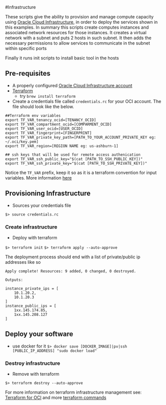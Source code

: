 #Infrastructure

These scripts give the ability to provision and manage compute capacity using [Oracle Cloud Infrastructure](https://docs.cloud.oracle.com/iaas/Content/services.htm), in
order to deploy the services shown in this examples. In summary this scripts create computes instances and associated 
network resources for those instances. It creates a virtual network with a subnet and puts 2 hosts in such subnet.
It then adds the necessary permissions to allow services to communicate in the subnet within specific ports

Finally it runs init scripts to install basic tool in the hosts

## Pre-requisites

- A properly configured [Oracle Cloud Infrastructure account](https://docs.cloud.oracle.com/iaas/Content/API/Concepts/apisigningkey.htm)
- [Terraform](https://learn.hashicorp.com/terraform/getting-started/install.html) 
  - try `brew install terraform`
- Create a credentials file called `credentials.rc` for your OCI account. The file should look like the below.
```
##Terraform env variables
export TF_VAR_tenancy_ocid=[TENANCY_OCID]
export TF_VAR_compartment_ocid=[COMPARMENT_OCID]
export TF_VAR_user_ocid=[USER_OCID]
export TF_VAR_fingerprint=[FINGERPRINT]
export TF_VAR_private_key_path=[PATH_TO_YOUR_ACCOUNT_PRIVATE_KEY eg: ~/.oci/key.pem]
export TF_VAR_region=[REGION NAME eg: us-ashburn-1]

## ssh keys that will be used for remote access authenication
export TF_VAR_ssh_public_key="$(cat [PATH_TO_SSH_PUBLIC_KEY])"
export TF_VAR_ssh_private_key="$(cat [PATH_TO_SSH_PRIVATE_KEY])"
```
Notice the `TF_VAR` prefix, keep it so as it is a terraform convention for input variables. More information [here](https://www.terraform.io/docs/providers/oci/index.html)

## Provisioning Infrastructure
- Sources your credentials file

```$> source credentials.rc```

### Create infrastructure

- Deploy with terraform

```$> terraform init```
```$> terraform apply --auto-approve```

The deployment process should end with a list of private/public ip addresses like so
```
Apply complete! Resources: 9 added, 0 changed, 0 destroyed.

Outputs:

instance_private_ips = [
    10.1.20.2,
    10.1.20.3
]
instance_public_ips = [
    1xx.145.174.85,
    1xx.145.208.127
]

```

## Deploy your software

- use docker for it
```$> docker save [DOCKER_IMAGE]|pv|ssh [PUBLIC_IP_ADDRESS] "sudo docker load"```


### Destroy infrastructure

- Remove with terraform

```$> terraform destroy --auto-approve```

For more information on terraform infrastructure management see: [Terraform for OCI](https://www.terraform.io/docs/providers/oci/index.html)
and  more [terraform commands](https://www.terraform.io/docs/commands/index.html)




